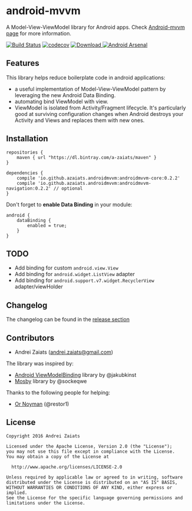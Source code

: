 # android-mvvm
A Model-View-ViewModel library for Android apps.
Check [Android-mvvm page](http://a-zaiats.github.io/android-mvvm/) for more information.

[![Build Status](https://travis-ci.org/A-Zaiats/android-mvvm.svg?branch=master)](https://travis-ci.org/A-Zaiats/android-mvvm)
[![codecov](https://codecov.io/gh/A-Zaiats/android-mvvm/coverage.svg?branch=master)](https://codecov.io/gh/A-Zaiats/android-mvvm)
[ ![Download](https://api.bintray.com/packages/a-zaiats/maven/io.github.azaiats.androidmvvm/images/download.svg) ](https://bintray.com/a-zaiats/maven/io.github.azaiats.androidmvvm/_latestVersion)
[![Android Arsenal](https://img.shields.io/badge/Android%20Arsenal-android--mvvm-brightgreen.svg?style=flat)](http://android-arsenal.com/details/1/3775)

## Features
This library helps reduce boilerplate code in android applications:
- a useful implementation of Model-View-ViewModel pattern by leveraging the new Android Data Binding.
- automating bind ViewModel with view.
- ViewModel is isolated from Activity/Fragment lifecycle. It's particularly good at surviving configuration changes when Android destroys your Activity and Views and replaces them with new ones.

## Installation

    repositories {
        maven { url "https://dl.bintray.com/a-zaiats/maven" }
    }

    dependencies {
        compile 'io.github.azaiats.androidmvvm:androidmvvm-core:0.2.2'
        compile 'io.github.azaiats.androidmvvm:androidmvvm-navigation:0.2.2' // optional
    }

Don't forget to **enable Data Binding** in your module:

    android {
        dataBinding {
            enabled = true;
        }
    }


## TODO
- Add binding for custom `android.view.View`
- Add binding for `android.widget.ListView` adapter
- Add binding for `android.support.v7.widget.RecyclerView` adapter/viewHolder

## Changelog
The changelog can be found in the [release section](https://github.com/A-Zaiats/android-mvvm/releases)

## Contributors
- Andrei Zaiats (andrei.zaiats@gmail.com)

The library was inspired by:
- [Android ViewModelBinding](https://github.com/jakubkinst/Android-ViewModelBinding) library by @jakubkinst
- [Mosby](https://github.com/sockeqwe/mosby) library by @sockeqwe

Thanks to the following people for helping:
- [Or Noyman](https://github.com/restor1) (@restor1)

## License
    Copyright 2016 Andrei Zaiats

    Licensed under the Apache License, Version 2.0 (the "License");
    you may not use this file except in compliance with the License.
    You may obtain a copy of the License at

      http://www.apache.org/licenses/LICENSE-2.0

    Unless required by applicable law or agreed to in writing, software
    distributed under the License is distributed on an "AS IS" BASIS,
    WITHOUT WARRANTIES OR CONDITIONS OF ANY KIND, either express or implied.
    See the License for the specific language governing permissions and
    limitations under the License.
